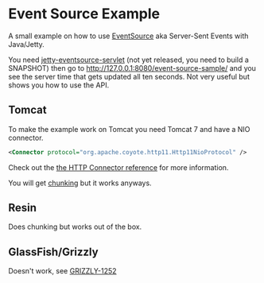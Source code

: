 Event Source Example
====================
A small example on how to use [EventSource](http://dev.w3.org/html5/eventsource/) aka Server-Sent Events with Java/Jetty.

You need [jetty-eventsource-servlet](https://github.com/jetty-project/jetty-eventsource-servlet) (not yet released, you need to build a SNAPSHOT) then go to http://127.0.0.1:8080/event-source-sample/ and you see the server time that gets updated all ten seconds. Not very useful but shows you how to use the API.

Tomcat
------
To make the example work on Tomcat you need Tomcat 7 and have a NIO connector.

```xml
<Connector protocol="org.apache.coyote.http11.Http11NioProtocol" />
```

Check out the [the HTTP Connector reference](http://tomcat.apache.org/tomcat-7.0-doc/config/http.html) for more information.

You will get [chunking](http://tomcat.10.n6.nabble.com/How-to-disable-chunked-encoding-for-the-Http11NioProtocol-connector-td2038448.html) but it works anyways.

Resin
-----
Does chunking but works out of the box.

GlassFish/Grizzly
-----------------
Doesn't work, see [GRIZZLY-1252](http://java.net/jira/browse/GRIZZLY-1252)

